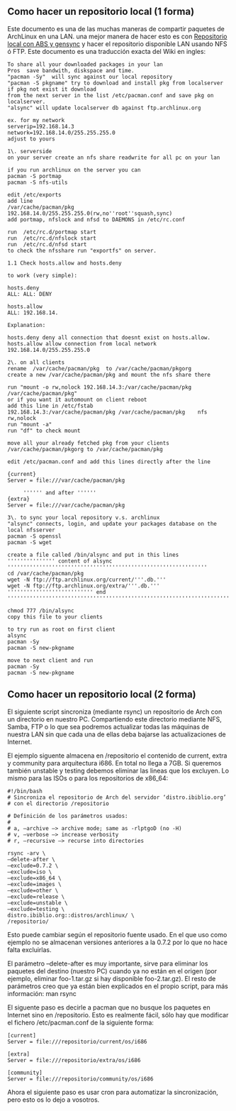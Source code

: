 ## Como hacer un repositorio local (1 forma)

Este documento es una de las muchas maneras de compartir paquetes de ArchLinux en una LAN. una mejor manera de hacer esto es con [Repositorio local con ABS y gensync](/index.php?title=Repositorio_local_con_ABS_y_gensync&action=edit&redlink=1 "Repositorio local con ABS y gensync (page does not exist)") y hacer el repositorio disponible LAN usando NFS ó FTP. Este documento es una traducción exacta del Wiki en ingles:

```
To share all your downloaded packages in your lan
Pros  save bandwith, diskspace and time.
"pacman -Sy"  will sync against our local repository
"pacman -S pkgname" try to download and install pkg from localserver if pkg not exist it download
from the next server in the list /etc/pacman.conf and save pkg on localserver.
"alsync" will update localserver db against ftp.archlinux.org

ex. for my network
serverip=192.168.14.3
network=192.168.14.0/255.255.255.0
adjust to yours

1\. serverside
on your server create an nfs share readwrite for all pc on your lan

if you run archlinux on the server you can
pacman -S portmap
pacman -S nfs-utils

edit /etc/exports
add line
/var/cache/pacman/pkg  192.168.14.0/255.255.255.0(rw,no''root''squash,sync)
add portmap, nfslock and nfsd to DAEMONS in /etc/rc.conf

run  /etc/rc.d/portmap start
run  /etc/rc.d/nfslock start
run  /etc/rc.d/nfsd start
to check the nfsshare run "exportfs" on server.

1.1 Check hosts.allow and hosts.deny

to work (very simple):

hosts.deny
ALL: ALL: DENY

hosts.allow
ALL: 192.168.14.

Explanation: 

hosts.deny deny all connection that doesnt exist on hosts.allow.
hosts.allow allow connection from local network 192.168.14.0/255.255.255.0

2\. on all clients
rename  /var/cache/pacman/pkg  to /var/cache/pacman/pkgorg
create a new /var/cache/pacman/pkg and mount the nfs share there

run "mount -o rw,nolock 192.168.14.3:/var/cache/pacman/pkg /var/cache/pacman/pkg"
or if you want it automount on client reboot
add this line in /etc/fstab
192.168.14.3:/var/cache/pacman/pkg /var/cache/pacman/pkg    nfs    rw,nolock
run "mount -a"
run "df" to check mount

move all your already fetched pkg from your clients
/var/cache/pacman/pkgorg to /var/cache/pacman/pkg

edit /etc/pacman.conf and add this lines directly after the line

{current}
Server = file:///var/cache/pacman/pkg

     '''''' and after ''''''
{extra}
Server = file:///var/cache/pacman/pkg

3\. to sync your local repository v.s. archlinux
"alsync" connects, login, and update your packages database on the local nfsserver
pacman -S openssl
pacman -S wget

create a file called /bin/alsync and put in this lines
''''''''''''''' content of alsync '''''''''''''''''''''''''''''''''''''''''''''''''''''''''''''''
cd /var/cache/pacman/pkg
wget -N ftp://ftp.archlinux.org/current/'''.db.'''
wget -N ftp://ftp.archlinux.org/extra/'''.db.'''
''''''''''''''''''''''''''' end '''''''''''''''''''''''''''''''''''''''''''''''''''''''''''''''''''''''''''''''''''''''*

chmod 777 /bin/alsync
copy this file to your clients

to try run as root on first client
alsync
pacman -Sy
pacman -S new-pkgname

move to next client and run
pacman -Sy
pacman -S new-pkgname

```

## Como hacer un repositorio local (2 forma)

El siguiente script sincroniza (mediante rsync) un repositorio de Arch con un directorio en nuestro PC. Compartiendo este directorio mediante NFS, Samba, FTP o lo que sea podremos actualizar todas las máquinas de nuestra LAN sin que cada una de ellas deba bajarse las actualizaciones de Internet.

El ejemplo siguente almacena en /repositorio el contenido de current, extra y community para arquitectura i686\. En total no llega a 7GB. Si queremos también unstable y testing debemos eliminar las lineas que los excluyen. Lo mismo para las ISOs o para los repositorios de x86_64:

```
#!/bin/bash
# Sincroniza el repositorio de Arch del servidor ‘distro.ibiblio.org’
# con el directorio /repositorio

# Definición de los parámetros usados:
#
# a, –archive –> archive mode; same as -rlptgoD (no -H)
# v, –verbose –> increase verbosity
# r, –recursive –> recurse into directories

rsync -arv \
–delete-after \
–exclude=0.7.2 \
–exclude=iso \
–exclude=x86_64 \
–exclude=images \
–exclude=other \
–exclude=release \
–exclude=unstable \
–exclude=testing \
distro.ibiblio.org::distros/archlinux/ \
/repositorio/

```

Esto puede cambiar según el repositorio fuente usado. En el que uso como ejemplo no se almacenan versiones anteriores a la 0.7.2 por lo que no hace falta excluirlas.

El parámetro –delete-after es muy importante, sirve para eliminar los paquetes del destino (nuestro PC) cuando ya no están en el origen (por ejemplo, eliminar foo-1.tar.gz si hay disponible foo-2.tar.gz). El resto de parámetros creo que ya están bien explicados en el propio script, para más información: man rsync

El siguente paso es decirle a pacman que no busque los paquetes en Internet sino en /repositorio. Esto es realmente fácil, sólo hay que modificar el fichero /etc/pacman.conf de la siguiente forma:

```
[current]
Server = file:///repositorio/current/os/i686

[extra]
Server = file:///repositorio/extra/os/i686

[community]
Server = file:///repositorio/community/os/i686

```

Ahora el siguiente paso es usar cron para automatizar la sincronización, pero esto os lo dejo a vosotros.